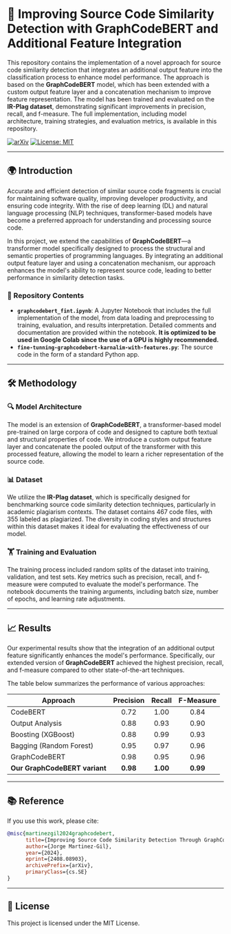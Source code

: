 # 🚀 Improving Source Code Similarity Detection with GraphCodeBERT and Additional Feature Integration

This repository contains the implementation of a novel approach for source code similarity detection that integrates an additional output feature into the classification process to enhance model performance. The approach is based on the **GraphCodeBERT** model, which has been extended with a custom output feature layer and a concatenation mechanism to improve feature representation. The model has been trained and evaluated on the **IR-Plag dataset**, demonstrating significant improvements in precision, recall, and f-measure. The full implementation, including model architecture, training strategies, and evaluation metrics, is available in this repository.

[![arXiv](https://img.shields.io/badge/arXiv-2408.08903-b31b1b.svg)](https://arxiv.org/abs/2408.08903)
[![License: MIT](https://img.shields.io/badge/License-MIT-yellow.svg)](https://opensource.org/licenses/MIT)

---

## 🌍 Introduction

Accurate and efficient detection of similar source code fragments is crucial for maintaining software quality, improving developer productivity, and ensuring code integrity. With the rise of deep learning (DL) and natural language processing (NLP) techniques, transformer-based models have become a preferred approach for understanding and processing source code.

In this project, we extend the capabilities of **GraphCodeBERT**—a transformer model specifically designed to process the structural and semantic properties of programming languages. By integrating an additional output feature layer and using a concatenation mechanism, our approach enhances the model's ability to represent source code, leading to better performance in similarity detection tasks.

### 📂 Repository Contents

- **`graphcodebert_fint.ipynb`**: A Jupyter Notebook that includes the full implementation of the model, from data loading and preprocessing to training, evaluation, and results interpretation. Detailed comments and documentation are provided within the notebook. **It is optimized to be used in Google Colab since the use of a GPU is highly recommended.**
- **`fine-tunning-graphcodebert-karnalim-with-features.py`**: The source code in the form of a standard Python app.

---

## 🛠️ Methodology

### 🔍 Model Architecture

The model is an extension of **GraphCodeBERT**, a transformer-based model pre-trained on large corpora of code and designed to capture both textual and structural properties of code. We introduce a custom output feature layer and concatenate the pooled output of the transformer with this processed feature, allowing the model to learn a richer representation of the source code.

### 📊 Dataset

We utilize the **IR-Plag dataset**, which is specifically designed for benchmarking source code similarity detection techniques, particularly in academic plagiarism contexts. The dataset contains 467 code files, with 355 labeled as plagiarized. The diversity in coding styles and structures within this dataset makes it ideal for evaluating the effectiveness of our model.

### 🏋️ Training and Evaluation

The training process included random splits of the dataset into training, validation, and test sets. Key metrics such as precision, recall, and f-measure were computed to evaluate the model's performance. The notebook documents the training arguments, including batch size, number of epochs, and learning rate adjustments.

---

## 📈 Results

Our experimental results show that the integration of an additional output feature significantly enhances the model's performance. Specifically, our extended version of **GraphCodeBERT** achieved the highest precision, recall, and f-measure compared to other state-of-the-art techniques.

The table below summarizes the performance of various approaches:

| **Approach**                      | **Precision** | **Recall** | **F-Measure** |
|-----------------------------------|:-------------:|:----------:|:-------------:|
| CodeBERT                     | 0.72          | 1.00       | 0.84          |
| Output Analysis               | 0.88          | 0.93       | 0.90          |
| Boosting (XGBoost)            | 0.88          | 0.99       | 0.93          |
| Bagging (Random Forest)       | 0.95          | 0.97       | 0.96          |
| GraphCodeBERT                | 0.98          | 0.95       | 0.96          |
| **Our GraphCodeBERT variant**     | **0.98**      | **1.00**   | **0.99**      |

---

## 📚 Reference

If you use this work, please cite:

```bibtex
@misc{martinezgil2024graphcodebert,
      title={Improving Source Code Similarity Detection Through GraphCodeBERT and Integration of Additional Features}, 
      author={Jorge Martinez-Gil},
      year={2024},
      eprint={2408.08903},
      archivePrefix={arXiv},
      primaryClass={cs.SE}
}
```

---

## 📄 License

This project is licensed under the MIT License. 

